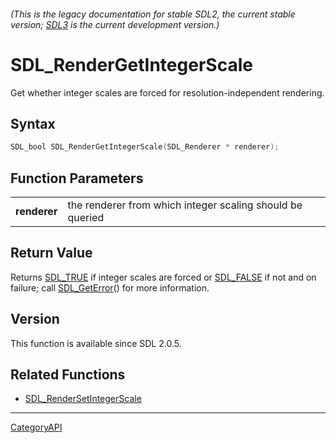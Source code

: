 ###### (This is the legacy documentation for stable SDL2, the current stable version; [SDL3](https://wiki.libsdl.org/SDL3/) is the current development version.)
# SDL_RenderGetIntegerScale

Get whether integer scales are forced for resolution-independent rendering.

## Syntax

```c
SDL_bool SDL_RenderGetIntegerScale(SDL_Renderer * renderer);

```

## Function Parameters

|                  |                                                           |
| ---------------- | --------------------------------------------------------- |
| **renderer**     | the renderer from which integer scaling should be queried |

## Return Value

Returns [SDL_TRUE](SDL_TRUE) if integer scales are forced or
[SDL_FALSE](SDL_FALSE) if not and on failure; call
[SDL_GetError](SDL_GetError)() for more information.

## Version

This function is available since SDL 2.0.5.

## Related Functions

* [SDL_RenderSetIntegerScale](SDL_RenderSetIntegerScale)

----
[CategoryAPI](CategoryAPI)

